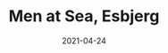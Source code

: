 ---
title: Men at Sea, Esbjerg
date: 2021-04-24
flickr: 51137368283_16f7a85be6_k_d.jpg
weight: 8
---